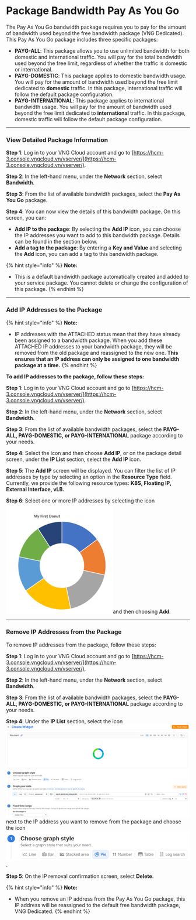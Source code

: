 # Package Bandwidth Pay As You Go

The Pay As You Go bandwidth package requires you to pay for the amount of bandwidth used beyond the free bandwidth package (VNG Dedicated). This Pay As You Go package includes three specific packages:

* **PAYG-ALL**: This package allows you to use unlimited bandwidth for both domestic and international traffic. You will pay for the total bandwidth used beyond the free limit, regardless of whether the traffic is domestic or international.
* **PAYG-DOMESTIC**: This package applies to domestic bandwidth usage. You will pay for the amount of bandwidth used beyond the free limit dedicated to **domestic** traffic. In this package, international traffic will follow the default package configuration.
* **PAYG-INTERNATIONAL**: This package applies to international bandwidth usage. You will pay for the amount of bandwidth used beyond the free limit dedicated to **international** traffic. In this package, domestic traffic will follow the default package configuration.

***

### **View Detailed Package Information**

**Step 1**: Log in to your VNG Cloud account and go to [https://hcm-3.console.vngcloud.vn/vserver/](https://hcm-3.console.vngcloud.vn/vserver/).

**Step 2**: In the left-hand menu, under the **Network** section, select **Bandwidth**.

**Step 3**: From the list of available bandwidth packages, select the **Pay As You Go** package.

**Step 4**: You can now view the details of this bandwidth package. On this screen, you can:

* **Add IP to the package**: By selecting the **Add IP** icon, you can choose the IP addresses you want to add to this bandwidth package. Details can be found in the section below.
* **Add a tag to the package**: By entering a **Key and Value** and selecting the **Add** icon, you can add a tag to this bandwidth package.

{% hint style="info" %}
**Note:**

* This is a default bandwidth package automatically created and added to your service package. You cannot delete or change the configuration of this package.
{% endhint %}

***

### **Add IP Addresses to the Package**

{% hint style="info" %}
**Note:**

* IP addresses with the ATTACHED status mean that they have already been assigned to a bandwidth package. When you add these ATTACHED IP addresses to your bandwidth package, they will be removed from the old package and reassigned to the new one. **This ensures that an IP address can only be assigned to one bandwidth package at a time.**
{% endhint %}

**To add IP addresses to the package, follow these steps:**

**Step 1**: Log in to your VNG Cloud account and go to [https://hcm-3.console.vngcloud.vn/vserver/](https://hcm-3.console.vngcloud.vn/vserver/).

**Step 2**: In the left-hand menu, under the **Network** section, select **Bandwidth**.

**Step 3**: From the list of available bandwidth packages, select the **PAYG-ALL, PAYG-DOMESTIC, or PAYG-INTERNATIONAL** package according to your needs.

**Step 4**: Select the icon and then choose **Add IP**, or on the package detail screen, under the **IP List** section, select the **Add IP** icon.

**Step 5**: The **Add IP** screen will be displayed. You can filter the list of IP addresses by type by selecting an option in the **Resource Type** field. Currently, we provide the following resource types: **K8S, Floating IP, External Interface, vLB.**

**Step 6**: Select one or more IP addresses by selecting the icon <img src="../../../../.gitbook/assets/image (64) (1) (1).png" alt="" data-size="line">and then choosing **Add**.

***

### **Remove IP Addresses from the Package**

To remove IP addresses from the package, follow these steps:

**Step 1**: Log in to your VNG Cloud account and go to [https://hcm-3.console.vngcloud.vn/vserver/](https://hcm-3.console.vngcloud.vn/vserver/).

**Step 2**: In the left-hand menu, under the **Network** section, select **Bandwidth**.

**Step 3**: From the list of available bandwidth packages, select the **PAYG-ALL, PAYG-DOMESTIC, or PAYG-INTERNATIONAL** package according to your needs.

**Step 4**: Under the **IP List** section, select the icon <img src="../../../../.gitbook/assets/image (65) (1) (1).png" alt="" data-size="line">next to the IP address you want to remove from the package and choose the icon <img src="../../../../.gitbook/assets/image (66) (1) (1).png" alt="" data-size="line">.

**Step 5**: On the IP removal confirmation screen, select **Delete**.

{% hint style="info" %}
**Note:**

* When you remove an IP address from the Pay As You Go package, this IP address will be reassigned to the default free bandwidth package, VNG Dedicated.
{% endhint %}
